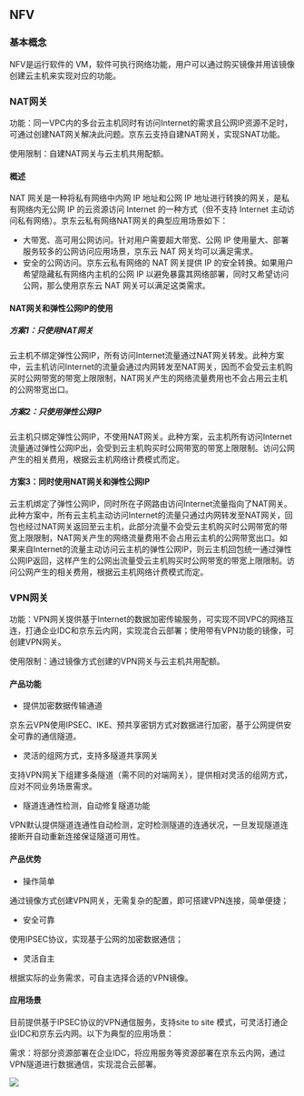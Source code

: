 ## **NFV**

### 基本概念

NFV是运行软件的 VM，软件可执行网络功能，用户可以通过购买镜像并用该镜像创建云主机来实现对应的功能。



### **NAT网关**

功能：同一VPC内的多台云主机同时有访问Internet的需求且公网IP资源不足时，可通过创建NAT网关解决此问题。京东云支持自建NAT网关，实现SNAT功能。

使用限制：自建NAT网关与云主机共用配额。



#### **概述**

NAT 网关是一种将私有网络中内网 IP 地址和公网 IP 地址进行转换的网关，是私有网络内无公网 IP 的云资源访问 Internet 的一种方式（但不支持 Internet 主动访问私有网络）。京东云私有网络NAT网关的典型应用场景如下：

- 大带宽、高可用公网访问。针对用户需要超大带宽、公网 IP 使用量大、部署服务较多的公网访问应用场景，京东云 NAT 网关均可以满足需求。
- 安全的公网访问。京东云私有网络的 NAT 网关提供 IP 的安全转换。如果用户希望隐藏私有网络内主机的公网 IP 以避免暴露其网络部署，同时又希望访问公网，那么使用京东云 NAT 网关可以满足这类需求。



#### **NAT网关和弹性公网IP的使用**

##### **方案1：只使用NAT网关**

云主机不绑定弹性公网IP，所有访问Internet流量通过NAT网关转发。此种方案中，云主机访问Internet的流量会通过内网转发至NAT网关，因而不会受云主机购买时公网带宽的带宽上限限制，NAT网关产生的网络流量费用也不会占用云主机的公网带宽出口。

##### **方案2：只使用弹性公网IP**

云主机只绑定弹性公网IP，不使用NAT网关。此种方案，云主机所有访问Internet流量通过弹性公网IP出，会受到云主机购买时公网带宽的带宽上限限制。访问公网产生的相关费用，根据云主机网络计费模式而定。

#### **方案3：同时使用NAT网关和弹性公网IP**

云主机绑定了弹性公网IP，同时所在子网路由访问Internet流量指向了NAT网关。此种方案中，所有云主机主动访问Internet的流量只通过内网转发至NAT网关，回包也经过NAT网关返回至云主机，此部分流量不会受云主机购买时公网带宽的带宽上限限制，NAT网关产生的网络流量费用不会占用云主机的公网带宽出口。如果来自Internet的流量主动访问云主机的弹性公网IP，则云主机回包统一通过弹性公网IP返回，这样产生的公网出流量受云主机购买时公网带宽的带宽上限限制。访问公网产生的相关费用，根据云主机网络计费模式而定。



### **VPN网关**

功能：VPN网关提供基于Internet的数据加密传输服务，可实现不同VPC的网络互连，打通企业IDC和京东云内网，实现混合云部署；使用带有VPN功能的镜像，可创建VPN网关。

使用限制：通过镜像方式创建的VPN网关与云主机共用配额。



#### 产品功能

- 提供加密数据传输通道

京东云VPN使用IPSEC、IKE、预共享密钥方式对数据进行加密，基于公网提供安全可靠的通信隧道。

- 灵活的组网方式，支持多隧道共享网关

支持VPN网关下组建多条隧道（需不同的对端网关），提供相对灵活的组网方式，应对不同业务场景需求。

- 隧道连通性检测，自动修复隧道功能

VPN默认提供隧道连通性自动检测，定时检测隧道的连通状况，一旦发现隧道连接断开自动重新连接保证隧道可用性。



#### **产品优势**

- 操作简单 

通过镜像方式创建VPN网关，无需复杂的配置，即可搭建VPN连接，简单便捷； 

- 安全可靠 

使用IPSEC协议，实现基于公网的加密数据通信； 

- 灵活自主 

根据实际的业务需求，可自主选择合适的VPN镜像。



#### 应用场景

目前提供基于IPSEC协议的VPN通信服务，支持site to site 模式，可灵活打通企业IDC和京东云内网。以下为典型的应用场景：

需求：将部分资源部署在企业IDC，将应用服务等资源部署在京东云内网，通过VPN隧道进行数据通信，实现混合云部署。

![](/image/Networking/Virtual-Private-Cloud/NFV.jpg)